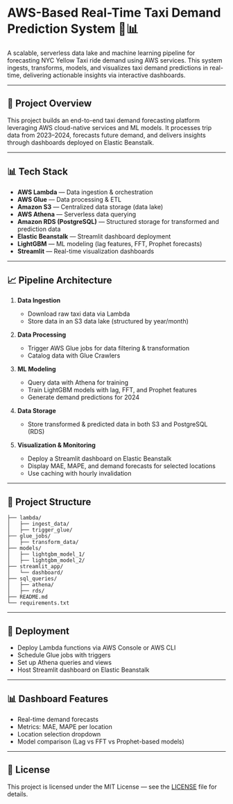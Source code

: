 # AWS-Based Real-Time Taxi Demand Prediction System 🚖📊

A scalable, serverless data lake and machine learning pipeline for forecasting NYC Yellow Taxi ride demand using AWS services. This system ingests, transforms, models, and visualizes taxi demand predictions in real-time, delivering actionable insights via interactive dashboards.

---

## 📌 Project Overview

This project builds an end-to-end taxi demand forecasting platform leveraging AWS cloud-native services and ML models. It processes trip data from 2023–2024, forecasts future demand, and delivers insights through dashboards deployed on Elastic Beanstalk.

---

## 📊 Tech Stack

- **AWS Lambda** — Data ingestion & orchestration  
- **AWS Glue** — Data processing & ETL  
- **Amazon S3** — Centralized data storage (data lake)  
- **AWS Athena** — Serverless data querying  
- **Amazon RDS (PostgreSQL)** — Structured storage for transformed and prediction data  
- **Elastic Beanstalk** — Streamlit dashboard deployment  
- **LightGBM** — ML modeling (lag features, FFT, Prophet forecasts)  
- **Streamlit** — Real-time visualization dashboards  

---

## 📈 Pipeline Architecture  

1. **Data Ingestion**  
   - Download raw taxi data via Lambda
   - Store data in an S3 data lake (structured by year/month)

2. **Data Processing**  
   - Trigger AWS Glue jobs for data filtering & transformation
   - Catalog data with Glue Crawlers

3. **ML Modeling**  
   - Query data with Athena for training
   - Train LightGBM models with lag, FFT, and Prophet features
   - Generate demand predictions for 2024

4. **Data Storage**  
   - Store transformed & predicted data in both S3 and PostgreSQL (RDS)

5. **Visualization & Monitoring**  
   - Deploy a Streamlit dashboard on Elastic Beanstalk  
   - Display MAE, MAPE, and demand forecasts for selected locations  
   - Use caching with hourly invalidation  

---

## 📂 Project Structure

```
├── lambda/
│   ├── ingest_data/
│   ├── trigger_glue/
├── glue_jobs/
│   ├── transform_data/
├── models/
│   ├── lightgbm_model_1/
│   ├── lightgbm_model_2/
├── streamlit_app/
│   └── dashboard/
├── sql_queries/
│   ├── athena/
│   ├── rds/
├── README.md
└── requirements.txt
```

---

## 🚀 Deployment

- Deploy Lambda functions via AWS Console or AWS CLI  
- Schedule Glue jobs with triggers  
- Set up Athena queries and views  
- Host Streamlit dashboard on Elastic Beanstalk  

---

## 📊 Dashboard Features

- Real-time demand forecasts  
- Metrics: MAE, MAPE per location  
- Location selection dropdown  
- Model comparison (Lag vs FFT vs Prophet-based models)

---

## 📄 License

This project is licensed under the MIT License — see the [LICENSE](LICENSE) file for details.
